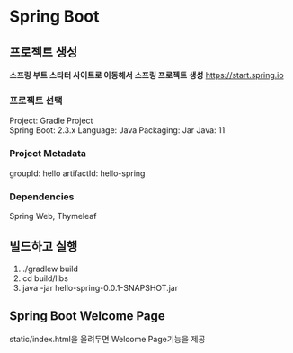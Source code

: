# Spring Boot

## 프로젝트 생성

**스프링 부트 스타터 사이트로 이동해서 스프링 프로젝트 생성**
https://start.spring.io

### 프로젝트 선택

Project: Gradle Project  
Spring Boot: 2.3.x
Language: Java
Packaging: Jar
Java: 11 

### Project Metadata

groupId: hello
artifactId: hello-spring 

### Dependencies

Spring Web, Thymeleaf

## 빌드하고 실행

1. ./gradlew build
2. cd build/libs
3. java -jar hello-spring-0.0.1-SNAPSHOT.jar

## Spring Boot Welcome Page

static/index.html을 올려두면 Welcome Page기능을 제공
